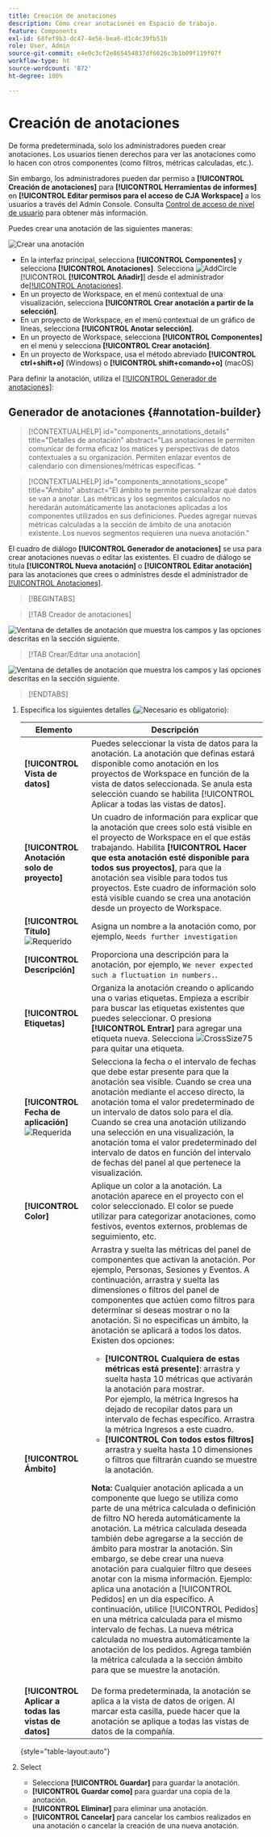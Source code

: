 ```yaml
---
title: Creación de anotaciones
description: Cómo crear anotaciones en Espacio de trabajo.
feature: Components
exl-id: 68fef9b3-dc47-4e56-bea6-d1c4c39fb51b
role: User, Admin
source-git-commit: e4e0c3cf2e865454837df6626c3b1b09f119f07f
workflow-type: ht
source-wordcount: '872'
ht-degree: 100%

---
```


# Creación de anotaciones

De forma predeterminada, solo los administradores pueden crear anotaciones. Los usuarios tienen derechos para ver las anotaciones como lo hacen con otros componentes (como filtros, métricas calculadas, etc.).

Sin embargo, los administradores pueden dar permiso a **[!UICONTROL Creación de anotaciones]** para **[!UICONTROL Herramientas de informes]** en **[!UICONTROL Editar permisos para el acceso de CJA Workspace]** a los usuarios a través del Admin Console. Consulta [Control de acceso de nivel de usuario](/help/technotes/access-control.md#user-level-access) para obtener más información.

Puedes crear una anotación de las siguientes maneras:

![Crear una anotación](assets/create-annotation.png)

* En la interfaz principal, selecciona **[!UICONTROL Componentes]** y selecciona **[!UICONTROL Anotaciones]**. Selecciona ![AddCircle](/help/assets/icons/AddCircle.svg) [!UICONTROL **[!UICONTROL Añadir]**] desde el administrador de[[!UICONTROL  Anotaciones]](/help/components/annotations/manage-annotations.md).
* En un proyecto de Workspace, en el menú contextual de una visualización, selecciona **[!UICONTROL Crear anotación a partir de la selección]**.
* En un proyecto de Workspace, en el menú contextual de un gráfico de líneas, selecciona **[!UICONTROL Anotar selección]**.
* En un proyecto de Workspace, selecciona **[!UICONTROL Componentes]** en el menú y selecciona **[!UICONTROL Crear anotación]**.
* En un proyecto de Workspace, usa el método abreviado **[!UICONTROL ctrl+shift+o]** (Windows) o **[!UICONTROL shift+comando+o]** (macOS)

Para definir la anotación, utiliza el [[!UICONTROL Generador de anotaciones]](#annotation-builder):

<!-- Should we really mention API here. If so, we can do it all over the place in the docs...
| **Use the [Customer Journey Analytics Annotations API](https://developer.adobe.com/cja-apis/docs/endpoints/annotations/)** | The Customer Journey Analytics Annotations APIs allow you to create, update, or retrieve annotations programmatically through Adobe Developer. These APIs use the same data and methods that Adobe uses inside the product UI. |
-->


## Generador de anotaciones {#annotation-builder}

<!-- markdownlint-disable MD034 -->

>[!CONTEXTUALHELP]
>id="components_annotations_details"
>title="Detalles de anotación"
>abstract="Las anotaciones le permiten comunicar de forma eficaz los matices y perspectivas de datos contextuales a su organización. Permiten enlazar eventos de calendario con dimensiones/métricas específicas. "

<!-- markdownlint-enable MD034 -->

<!-- markdownlint-disable MD034 -->

>[!CONTEXTUALHELP]
>id="components_annotations_scope"
>title="Ámbito"
>abstract="El ámbito te permite personalizar qué datos se van a anotar. Las métricas y los segmentos calculados no heredarán automáticamente las anotaciones aplicadas a los componentes utilizados en sus definiciones. Puedes agregar nuevas métricas calculadas a la sección de ámbito de una anotación existente. Los nuevos segmentos requieren una nueva anotación."

<!-- markdownlint-enable MD034 -->


El cuadro de diálogo **[!UICONTROL Generador de anotaciones]** se usa para crear anotaciones nuevas o editar las existentes. El cuadro de diálogo se titula **[!UICONTROL Nueva anotación]** o **[!UICONTROL Editar anotación]** para las anotaciones que crees o administres desde el administrador de [[!UICONTROL Anotaciones]](/help/components/annotations/manage-annotations.md).


>[!BEGINTABS]

>[!TAB Creador de anotaciones]

![Ventana de detalles de anotación que muestra los campos y las opciones descritas en la sección siguiente.](assets/annotation-builder.png)

>[!TAB Crear/Editar una anotación]

![Ventana de detalles de anotación que muestra los campos y las opciones descritas en la sección siguiente.](assets/create-edit-annotation.png)

>[!ENDTABS]

1. Especifica los siguientes detalles (![Necesario](/help/assets/icons/Required.svg) es obligatorio):

   | Elemento | Descripción |
   | --- | --- |
   | **[!UICONTROL Vista de datos]** | Puedes seleccionar la vista de datos para la anotación. La anotación que definas estará disponible como anotación en los proyectos de Workspace en función de la vista de datos seleccionada. Se anula esta selección cuando se habilita [!UICONTROL Aplicar a todas las vistas de datos]. |
   | **[!UICONTROL Anotación solo de proyecto]** | Un cuadro de información para explicar que la anotación que crees solo está visible en el proyecto de Workspace en el que estás trabajando. Habilita **[!UICONTROL Hacer que esta anotación esté disponible para todos sus proyectos]**, para que la anotación sea visible para todos tus proyectos. Este cuadro de información solo está visible cuando se crea una anotación desde un proyecto de Workspace. |
   | **[!UICONTROL Título]** ![Requerido](/help/assets/icons/Required.svg) | Asigna un nombre a la anotación como, por ejemplo, `Needs further investigation` |
   | **[!UICONTROL Descripción]** | Proporciona una descripción para la anotación, por ejemplo, `We never expected such a fluctuation in numbers.`. |
   | **[!UICONTROL Etiquetas]** | Organiza la anotación creando o aplicando una o varias etiquetas. Empieza a escribir para buscar las etiquetas existentes que puedes seleccionar. O presiona **[!UICONTROL Entrar]** para agregar una etiqueta nueva. Selecciona ![CrossSize75](/help/assets/icons/CrossSize75.svg) para quitar una etiqueta. |
   | **[!UICONTROL Fecha de aplicación]** ![Requerida](/help/assets/icons/Required.svg) | Selecciona la fecha o el intervalo de fechas que debe estar presente para que la anotación sea visible. Cuando se crea una anotación mediante el acceso directo, la anotación toma el valor predeterminado de un intervalo de datos solo para el día. Cuando se crea una anotación utilizando una selección en una visualización, la anotación toma el valor predeterminado del intervalo de datos en función del intervalo de fechas del panel al que pertenece la visualización. |
   | **[!UICONTROL Color]** | Aplique un color a la anotación. La anotación aparece en el proyecto con el color seleccionado. El color se puede utilizar para categorizar anotaciones, como festivos, eventos externos, problemas de seguimiento, etc. |
   | **[!UICONTROL Ámbito]** | Arrastra y suelta las métricas del panel de componentes que activan la anotación. Por ejemplo, Personas, Sesiones y Eventos. A continuación, arrastra y suelta las dimensiones o filtros del panel de componentes que actúen como filtros para determinar si deseas mostrar o no la anotación. Si no especificas un ámbito, la anotación se aplicará a todos los datos. <br/>Existen dos opciones:<ul><li>**[!UICONTROL Cualquiera de estas métricas está presente]**: arrastra y suelta hasta 10 métricas que activarán la anotación para mostrar.<br/>Por ejemplo, la métrica Ingresos ha dejado de recopilar datos para un intervalo de fechas específico. Arrastra la métrica Ingresos a este cuadro.</li><li>**[!UICONTROL Con todos estos filtros]** arrastra y suelta hasta 10 dimensiones o filtros que filtrarán cuando se muestre la anotación.</li></ul><p><p>**Nota:** Cualquier anotación aplicada a un componente que luego se utiliza como parte de una métrica calculada o definición de filtro NO hereda automáticamente la anotación. La métrica calculada deseada también debe agregarse a la sección de ámbito para mostrar la anotación. Sin embargo, se debe crear una nueva anotación para cualquier filtro que desees anotar con la misma información. Ejemplo: aplica una anotación a [!UICONTROL Pedidos] en un día específico. A continuación, utilice [!UICONTROL Pedidos] en una métrica calculada para el mismo intervalo de fechas. La nueva métrica calculada no muestra automáticamente la anotación de los pedidos. Agrega también la métrica calculada a la sección ámbito para que se muestre la anotación. |
   | **[!UICONTROL Aplicar a todas las vistas de datos]** | De forma predeterminada, la anotación se aplica a la vista de datos de origen. Al marcar esta casilla, puede hacer que la anotación se aplique a todas las vistas de datos de la compañía. |

   {style="table-layout:auto"}

1. Select
   * Selecciona **[!UICONTROL Guardar]** para guardar la anotación.
   * **[!UICONTROL Guardar como]** para guardar una copia de la anotación.
   * **[!UICONTROL Eliminar]** para eliminar una anotación.
   * **[!UICONTROL Cancelar]** para cancelar los cambios realizados en una anotación o cancelar la creación de una nueva anotación.
